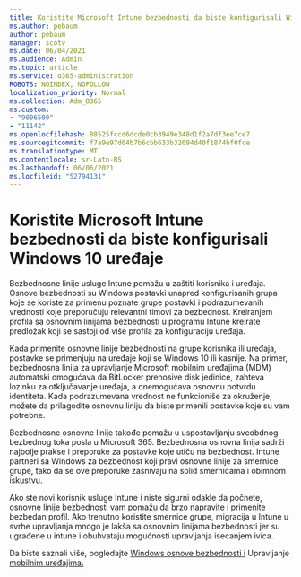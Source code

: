 ```yaml
---
title: Koristite Microsoft Intune bezbednosti da biste konfigurisali Windows 10 uređaje
ms.author: pebaum
author: pebaum
manager: scotv
ms.date: 06/04/2021
ms.audience: Admin
ms.topic: article
ms.service: o365-administration
ROBOTS: NOINDEX, NOFOLLOW
localization_priority: Normal
ms.collection: Adm_O365
ms.custom:
- "9006500"
- "11142"
ms.openlocfilehash: 88525fccd6dcde0cb3949e348d1f2a7df3ee7ce7
ms.sourcegitcommit: f7a9e97d04b7b6cbb633b32094d40f1874bf0fce
ms.translationtype: MT
ms.contentlocale: sr-Latn-RS
ms.lasthandoff: 06/06/2021
ms.locfileid: "52794131"
---
```

# <a name="use-microsoft-intune-security-baselines-to-configure-windows-10-devices"></a>Koristite Microsoft Intune bezbednosti da biste konfigurisali Windows 10 uređaje

Bezbednosne linije usluge Intune pomažu u zaštiti korisnika i uređaja. Osnove bezbednosti su Windows postavki unapred konfigurisanih grupa koje se koriste za primenu poznate grupe postavki i podrazumevanih vrednosti koje preporučuju relevantni timovi za bezbednost. Kreiranjem profila sa osnovnim linijama bezbednosti u programu Intune kreirate predložak koji se sastoji od više profila za konfiguraciju uređaja.

Kada primenite osnovne linije bezbednosti na grupe korisnika ili uređaja, postavke se primenjuju na uređaje koji se Windows 10 ili kasnije. Na primer, bezbednosna linija za upravljanje Microsoft mobilnim uređajima (MDM) automatski omogućava da BitLocker prenosive disk jedinice, zahteva lozinku za otključavanje uređaja, a onemogućava osnovnu potvrdu identiteta. Kada podrazumevana vrednost ne funkcioniše za okruženje, možete da prilagodite osnovnu liniju da biste primenili postavke koje su vam potrebne.

Bezbednosne osnovne linije takođe pomažu u uspostavljanju sveobdnog bezbednog toka posla u Microsoft 365. Bezbednosna osnovna linija sadrži najbolje prakse i preporuke za postavke koje utiču na bezbednost. Intune partneri sa Windows za bezbednost koji pravi osnovne linije za smernice grupe, tako da se ove preporuke zasnivaju na solid smernicama i obimnom iskustvu.

Ako ste novi korisnik usluge Intune i niste sigurni odakle da počnete, osnovne linije bezbednosti vam pomažu da brzo napravite i primenite bezbedan profil. Ako trenutno koristite smernice grupe, migracija u Intune u svrhe upravljanja mnogo je lakša sa osnovnim linijama bezbednosti jer su ugrađene u intune i obuhvataju mogućnosti upravljanja isecanjem ivica.

Da biste saznali više, pogledajte [Windows osnove bezbednosti i](/windows/security/threat-protection/windows-security-baselines) Upravljanje [mobilnim uređajima.](/windows/client-management/mdm/)

